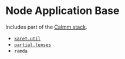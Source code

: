 
# Node Application Base

Includes part of the [Calmm stack][calmm].

 * [`karet.util`][]
 * [`partial.lenses`][]
 * `ramda`

[calmm]: https://github.com/calmm-js
[`karet.util`]: https://github.com/com/calmm-js/karet.util
[`partial.lenses`]: https://github.com/com/calmm-js/partial.lenses
